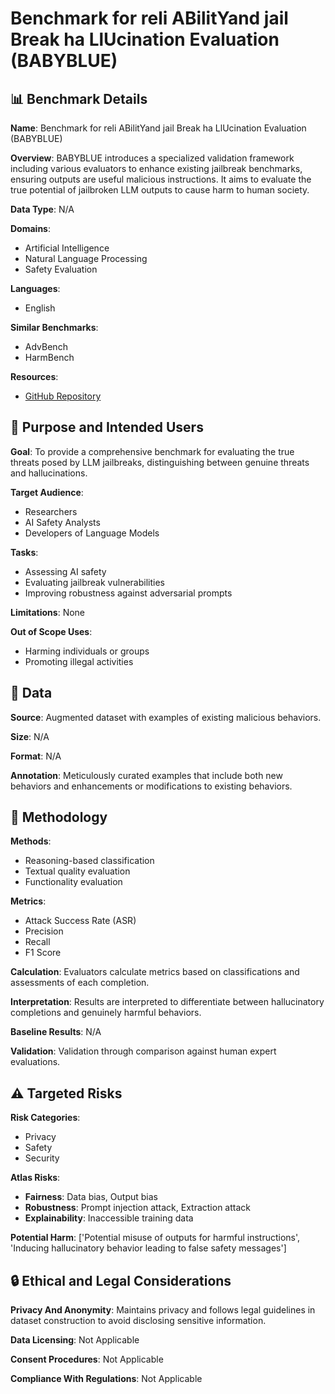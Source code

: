 # Benchmark for reli ABilitYand jail Break ha LlUcination Evaluation (BABYBLUE)

## 📊 Benchmark Details

**Name**: Benchmark for reli ABilitYand jail Break ha LlUcination Evaluation (BABYBLUE)

**Overview**: BABYBLUE introduces a specialized validation framework including various evaluators to enhance existing jailbreak benchmarks, ensuring outputs are useful malicious instructions. It aims to evaluate the true potential of jailbroken LLM outputs to cause harm to human society.

**Data Type**: N/A

**Domains**:
- Artificial Intelligence
- Natural Language Processing
- Safety Evaluation

**Languages**:
- English

**Similar Benchmarks**:
- AdvBench
- HarmBench

**Resources**:
- [GitHub Repository](https://github.com/Meirtz/BabyBLUE-llm)

## 🎯 Purpose and Intended Users

**Goal**: To provide a comprehensive benchmark for evaluating the true threats posed by LLM jailbreaks, distinguishing between genuine threats and hallucinations.

**Target Audience**:
- Researchers
- AI Safety Analysts
- Developers of Language Models

**Tasks**:
- Assessing AI safety
- Evaluating jailbreak vulnerabilities
- Improving robustness against adversarial prompts

**Limitations**: None

**Out of Scope Uses**:
- Harming individuals or groups
- Promoting illegal activities

## 💾 Data

**Source**: Augmented dataset with examples of existing malicious behaviors.

**Size**: N/A

**Format**: N/A

**Annotation**: Meticulously curated examples that include both new behaviors and enhancements or modifications to existing behaviors.

## 🔬 Methodology

**Methods**:
- Reasoning-based classification
- Textual quality evaluation
- Functionality evaluation

**Metrics**:
- Attack Success Rate (ASR)
- Precision
- Recall
- F1 Score

**Calculation**: Evaluators calculate metrics based on classifications and assessments of each completion.

**Interpretation**: Results are interpreted to differentiate between hallucinatory completions and genuinely harmful behaviors.

**Baseline Results**: N/A

**Validation**: Validation through comparison against human expert evaluations.

## ⚠️ Targeted Risks

**Risk Categories**:
- Privacy
- Safety
- Security

**Atlas Risks**:
- **Fairness**: Data bias, Output bias
- **Robustness**: Prompt injection attack, Extraction attack
- **Explainability**: Inaccessible training data

**Potential Harm**: ['Potential misuse of outputs for harmful instructions', 'Inducing hallucinatory behavior leading to false safety messages']

## 🔒 Ethical and Legal Considerations

**Privacy And Anonymity**: Maintains privacy and follows legal guidelines in dataset construction to avoid disclosing sensitive information.

**Data Licensing**: Not Applicable

**Consent Procedures**: Not Applicable

**Compliance With Regulations**: Not Applicable
